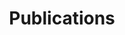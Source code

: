 ---
layout: page
title: Publications
nav: true
nav_order: 1
dropdown: true
children: 
    - title: Papers
      permalink: /papers/
    - title: divider
    - title: Patent
      permalink: /researchers/
    - title: divider
    - title: Awards
      permalink: /researchers/
---